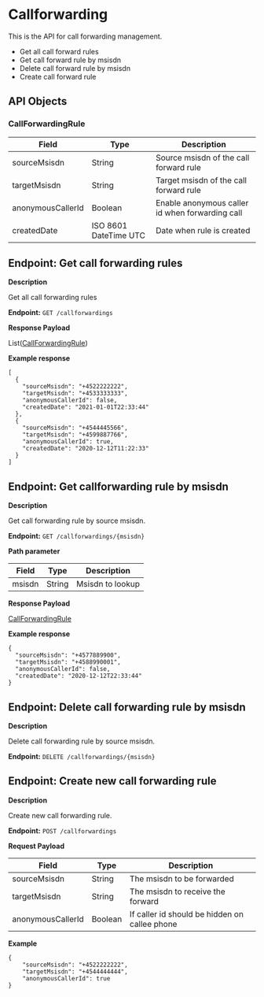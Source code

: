 # Callforwarding
This is the API for call forwarding management.

* Get all call forward rules
* Get call forward rule by msisdn
* Delete call forward rule by msisdn
* Create call forward rule

## API Objects

### CallForwardingRule
| Field             | Type                  | Description                                     |
|-------------------|-----------------------|-------------------------------------------------|
| sourceMsisdn      | String                | Source msisdn of the call forward rule          |
| targetMsisdn      | String                | Target msisdn of the call forward rule          |
| anonymousCallerId | Boolean               | Enable anonymous caller id when forwarding call |
| createdDate       | ISO 8601 DateTime UTC | Date when rule is created                       |

## Endpoint: Get call forwarding rules

**Description**

Get all call forwarding rules

**Endpoint:** `GET /callforwardings`

**Response Payload**

List([CallForwardingRule](../call-forward/#callforwardingrule))

**Example response**

```
[
  {
    "sourceMsisdn": "+4522222222",
    "targetMsisdn": "+4533333333",
    "anonymousCallerId": false,
    "createdDate": "2021-01-01T22:33:44"
  },
  {
    "sourceMsisdn": "+4544445566",
    "targetMsisdn": "+4599887766",
    "anonymousCallerId": true,
    "createdDate": "2020-12-12T11:22:33"
  }
]
```

## Endpoint: Get callforwarding rule by msisdn

**Description**

Get call forwarding rule by source msisdn.

**Endpoint:** `GET /callforwardings/{msisdn}`

**Path parameter**

| Field  | Type   | Description      |
|--------|--------|------------------|
| msisdn | String | Msisdn to lookup |

**Response Payload**

[CallForwardingRule](../call-forward/#callforwardingrule)

**Example response**

```
{
  "sourceMsisdn": "+4577889900",
  "targetMsisdn": "+4588990001",
  "anonymousCallerId": false,
  "createdDate": "2020-12-12T22:33:44"
}
```

## Endpoint: Delete call forwarding rule by msisdn

**Description**

Delete call forwarding rule by source msisdn.

**Endpoint:** `DELETE /callforwardings/{msisdn}`

## Endpoint: Create new call forwarding rule

**Description**

Create new call forwarding rule.

**Endpoint:** `POST /callforwardings`

**Request Payload**

| Field             | Type    | Description                                   |
|-------------------|---------|-----------------------------------------------|
| sourceMsisdn      | String  | The msisdn to be forwarded                    |
| targetMsisdn      | String  | The msisdn to receive the forward             |
| anonymousCallerId | Boolean | If caller id should be hidden on callee phone |

**Example**

```
{
    "sourceMsisdn": "+4522222222",
    "targetMsisdn": "+4544444444",
    "anonymousCallerId": true
}
```
